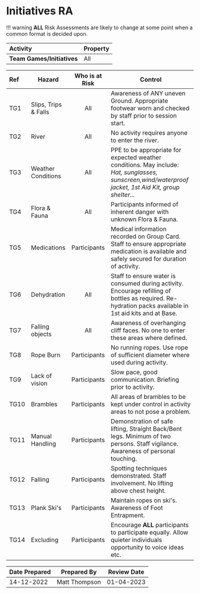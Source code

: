 # Initiatives RA

!!! warning
    **ALL** Risk Assessments are likely to change at some point when a common format is decided upon.

| **Activity**               | **Property** |
|:-------------------------- |:------------ |
| **Team Games/Initiatives** | All          |

| **Ref** | **Hazard**           | **Who is at Risk** | **Control**                                                                                                                                              |
|:------- | -------------------- |:------------------:| -------------------------------------------------------------------------------------------------------------------------------------------------------- |
| TG1     | Slips, Trips & Falls |        All         | Awareness of ANY uneven Ground. Appropriate footwear worn and checked by staff prior to session start.                                                   |
| TG2     | River                |        All         | No activity requires anyone to enter the river.                                                                                                          |
| TG3     | Weather Conditions   |        All         | PPE to be appropriate for expected weather conditions. May include: *Hat, sunglasses, sunscreen,wind/waterproof jacket, 1st Aid Kit, group shelter...*   |
| TG4     | Flora & Fauna        |        All         | Participants informed of inherent danger with unknown Flora & Fauna.                                                                                     |
| TG5     | Medications          |    Participants    | Medical information recorded on Group Card. Staff to ensure appropriate medication is available and safely secured for duration of activity.             |
| TG6     | Dehydration          |        All         | Staff to ensure water is consumed during activity. Encourage refilling of bottles as required. Re-hydration packs available in 1st aid kits and at Base. |
| TG7     | Falling objects      |        All         | Awareness of overhanging cliff faces. No one to enter these areas where defined.                                                                         |
| TG8     | Rope Burn            |    Participants    | No running ropes. Use rope of sufficient diameter where used during activity.                                                                            |
| TG9     | Lack of vision       |    Participants    | Slow pace, good communication. Briefing prior to activity.                                                                                               |
| TG10    | Brambles             |    Participants    | All areas of brambles to be kept under control in activity areas to not pose a problem.                                                                  |
| TG11    | Manual Handling      |    Participants    | Demonstration of safe lifting, Straight Back/Bent legs. Minimum of two persons. Staff vigilance. Awareness of personal touching.                         |
| TG12    | Falling              |    Participants    | Spotting techniques demonstrated. Staff involvement. No lifting above chest height.                                                                      |
| TG13    | Plank Ski's          |    Participants    | Maintain ropes on ski's. Awareness of Foot Entrapment.                                                                                                   |
|TG14| Excluding | Participants| Encourage **ALL** participants to participate equally. Allow quieter individuals opportunity to voice ideas etc. |

| **Date Prepared** | **Prepared By** | **Review Date** |
| ----------------- | --------------- | --------------- |
| 14-12-2022        | Matt Thompson   | 01-04-2023      |                                                                                                                                                         |

